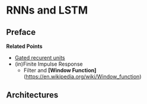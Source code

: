 # RNNs and LSTM #
## Preface ##
**Related Points**
* [Gated recurent units](https://en.wikipedia.org/wiki/Gated_recurrent_unit)
* (in)Finite Impulse Response
  * Filter and **[Window Function]**(https://en.wikipedia.org/wiki/Window_function)
## Architectures ##

